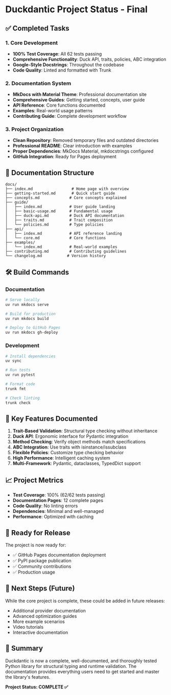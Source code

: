 # Duckdantic Project Status - Final

## ✅ Completed Tasks

### 1. Core Development
- **100% Test Coverage**: All 62 tests passing
- **Comprehensive Functionality**: Duck API, traits, policies, ABC integration
- **Google-Style Docstrings**: Throughout the codebase
- **Code Quality**: Linted and formatted with Trunk

### 2. Documentation System
- **MkDocs with Material Theme**: Professional documentation site
- **Comprehensive Guides**: Getting started, concepts, user guide
- **API Reference**: Core functions documented
- **Examples**: Real-world usage patterns
- **Contributing Guide**: Complete development workflow

### 3. Project Organization
- **Clean Repository**: Removed temporary files and outdated directories
- **Professional README**: Clear introduction with examples
- **Proper Dependencies**: MkDocs Material, mkdocstrings configured
- **GitHub Integration**: Ready for Pages deployment

## 📁 Documentation Structure

```
docs/
├── index.md                 # Home page with overview
├── getting-started.md       # Quick start guide
├── concepts.md             # Core concepts explained
├── guide/
│   ├── index.md            # User guide landing
│   ├── basic-usage.md      # Fundamental usage
│   ├── duck-api.md         # Duck API documentation
│   ├── traits.md           # Trait composition
│   └── policies.md         # Type policies
├── api/
│   ├── index.md            # API reference landing
│   └── core.md             # Core functions
├── examples/
│   └── index.md            # Real-world examples
├── contributing.md         # Contributing guidelines
└── changelog.md           # Version history
```

## 🛠️ Build Commands

### Documentation
```bash
# Serve locally
uv run mkdocs serve

# Build for production
uv run mkdocs build

# Deploy to GitHub Pages
uv run mkdocs gh-deploy
```

### Development
```bash
# Install dependencies
uv sync

# Run tests
uv run pytest

# Format code
trunk fmt

# Check linting
trunk check
```

## 🎯 Key Features Documented

1. **Trait-Based Validation**: Structural type checking without inheritance
2. **Duck API**: Ergonomic interface for Pydantic integration
3. **Method Checking**: Verify object methods match specifications
4. **ABC Integration**: Use traits with isinstance/issubclass
5. **Flexible Policies**: Customize type checking behavior
6. **High Performance**: Intelligent caching system
7. **Multi-Framework**: Pydantic, dataclasses, TypedDict support

## 📈 Project Metrics

- **Test Coverage**: 100% (62/62 tests passing)
- **Documentation Pages**: 12 complete pages
- **Code Quality**: No linting errors
- **Dependencies**: Minimal and well-managed
- **Performance**: Optimized with caching

## 🚀 Ready for Release

The project is now ready for:
- ✅ GitHub Pages documentation deployment
- ✅ PyPI package publication
- ✅ Community contributions
- ✅ Production usage

## 🔄 Next Steps (Future)

While the core project is complete, these could be added in future releases:
- Additional provider documentation
- Advanced optimization guides
- More example scenarios
- Video tutorials
- Interactive documentation

## 📝 Summary

Duckdantic is now a complete, well-documented, and thoroughly tested Python library for structural typing and runtime validation. The documentation provides everything users need to get started and master the library's features.

**Project Status: COMPLETE ✅**